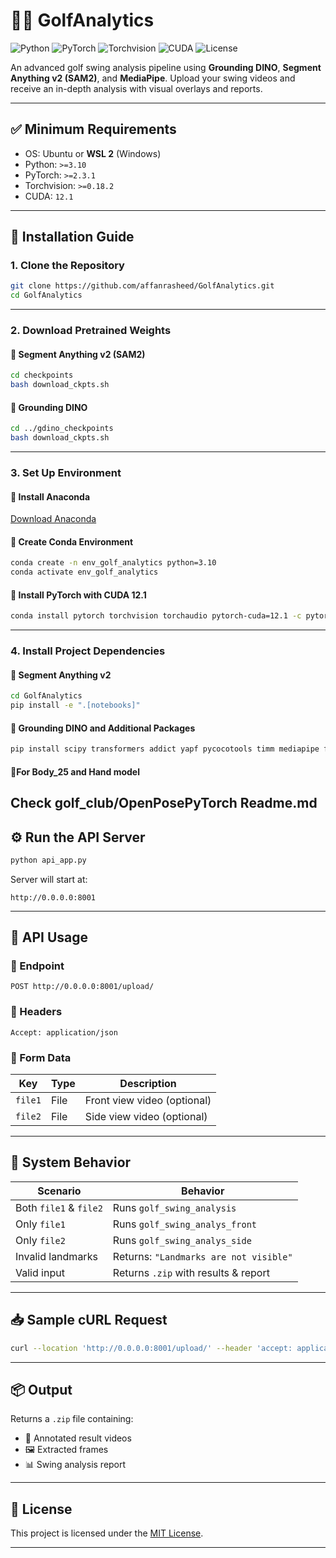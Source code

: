 # 🏌️‍♂️ GolfAnalytics

![Python](https://img.shields.io/badge/python-%3E=3.10-blue)
![PyTorch](https://img.shields.io/badge/torch-%3E=2.3.1-orange)
![Torchvision](https://img.shields.io/badge/torchvision-%3E=0.18.2-yellow)
![CUDA](https://img.shields.io/badge/CUDA-12.1-green)
![License](https://img.shields.io/github/license/affanrasheed/GolfAnalytics)

An advanced golf swing analysis pipeline using **Grounding DINO**, **Segment Anything v2 (SAM2)**, and **MediaPipe**. Upload your swing videos and receive an in-depth analysis with visual overlays and reports.

---

## ✅ Minimum Requirements

- OS: Ubuntu or **WSL 2** (Windows)
- Python: `>=3.10`
- PyTorch: `>=2.3.1`
- Torchvision: `>=0.18.2`
- CUDA: `12.1`

---

## 🚀 Installation Guide

### 1. Clone the Repository

```bash
git clone https://github.com/affanrasheed/GolfAnalytics.git
cd GolfAnalytics
```

---

### 2. Download Pretrained Weights

#### 🔹 Segment Anything v2 (SAM2)

```bash
cd checkpoints
bash download_ckpts.sh
```

#### 🔹 Grounding DINO

```bash
cd ../gdino_checkpoints
bash download_ckpts.sh
```

---

### 3. Set Up Environment

#### 🔸 Install Anaconda

[Download Anaconda](https://www.anaconda.com/products/distribution)

#### 🔸 Create Conda Environment

```bash
conda create -n env_golf_analytics python=3.10
conda activate env_golf_analytics
```

#### 🔸 Install PyTorch with CUDA 12.1

```bash
conda install pytorch torchvision torchaudio pytorch-cuda=12.1 -c pytorch -c nvidia
```

---

### 4. Install Project Dependencies

#### 🔹 Segment Anything v2

```bash
cd GolfAnalytics
pip install -e ".[notebooks]"
```

#### 🔹 Grounding DINO and Additional Packages

```bash
pip install scipy transformers addict yapf pycocotools timm mediapipe firebase-admin runpod
```
#### 🔹For Body_25 and Hand model

Check golf_club/OpenPosePyTorch Readme.md
---

## ⚙️ Run the API Server

```bash
python api_app.py
```

Server will start at:

```
http://0.0.0.0:8001
```

---

## 📡 API Usage

### 🔸 Endpoint

```
POST http://0.0.0.0:8001/upload/
```

### 🔸 Headers

```
Accept: application/json
```

### 🔸 Form Data

| Key     | Type   | Description        |
|---------|--------|--------------------|
| `file1` | File   | Front view video (optional) |
| `file2` | File   | Side view video (optional)  |

---

## 🧠 System Behavior

| Scenario              | Behavior                               |
|-----------------------|----------------------------------------|
| Both `file1` & `file2`| Runs `golf_swing_analysis`             |
| Only `file1`          | Runs `golf_swing_analys_front`         |
| Only `file2`          | Runs `golf_swing_analys_side`          |
| Invalid landmarks     | Returns: `"Landmarks are not visible"` |
| Valid input           | Returns `.zip` with results & report   |

---

## 📥 Sample cURL Request

```bash
curl --location 'http://0.0.0.0:8001/upload/' --header 'accept: application/json' --form 'file1=@"/path/to/front_video.MOV"' --form 'file2=@"/path/to/side_video.MOV"'
```

---

## 📦 Output

Returns a `.zip` file containing:

- 🎥 Annotated result videos  
- 🖼️ Extracted frames  
- 📊 Swing analysis report  

---

## 📄 License

This project is licensed under the [MIT License](LICENSE).

---
